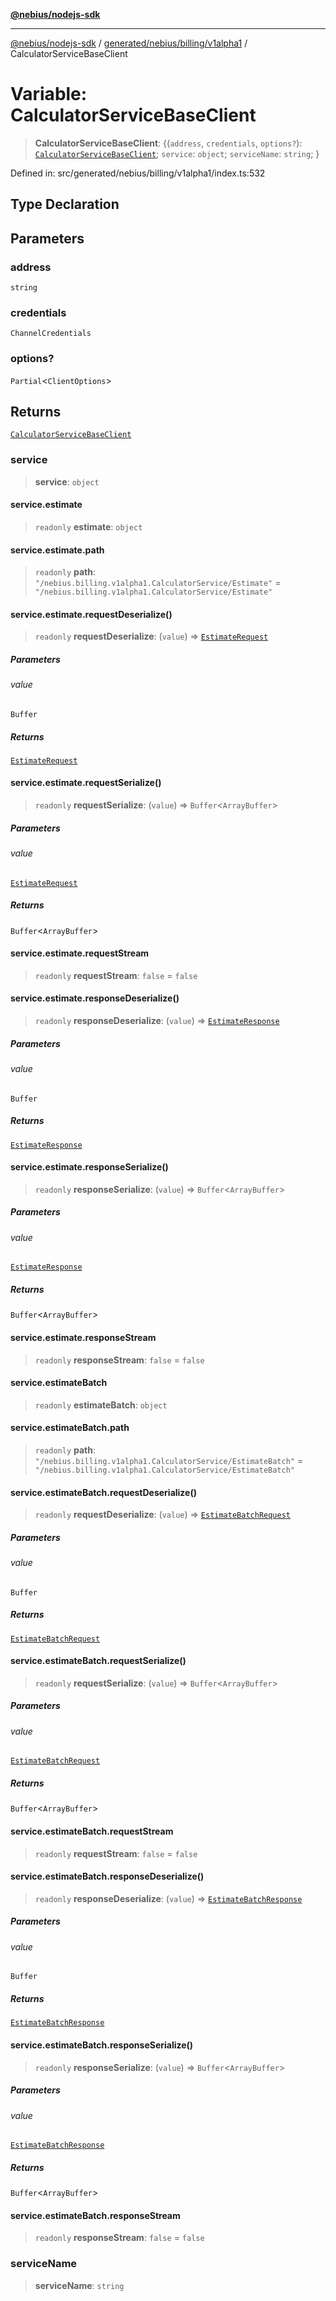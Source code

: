 [**@nebius/nodejs-sdk**](../../../../../README.md)

---

[@nebius/nodejs-sdk](../../../../../README.md) / [generated/nebius/billing/v1alpha1](../README.md) / CalculatorServiceBaseClient

# Variable: CalculatorServiceBaseClient

> **CalculatorServiceBaseClient**: \{(`address`, `credentials`, `options?`): [`CalculatorServiceBaseClient`](../interfaces/CalculatorServiceBaseClient.md); `service`: `object`; `serviceName`: `string`; \}

Defined in: src/generated/nebius/billing/v1alpha1/index.ts:532

## Type Declaration

## Parameters

### address

`string`

### credentials

`ChannelCredentials`

### options?

`Partial`\<`ClientOptions`\>

## Returns

[`CalculatorServiceBaseClient`](../interfaces/CalculatorServiceBaseClient.md)

### service

> **service**: `object`

#### service.estimate

> `readonly` **estimate**: `object`

#### service.estimate.path

> `readonly` **path**: `"/nebius.billing.v1alpha1.CalculatorService/Estimate"` = `"/nebius.billing.v1alpha1.CalculatorService/Estimate"`

#### service.estimate.requestDeserialize()

> `readonly` **requestDeserialize**: (`value`) => [`EstimateRequest`](../interfaces/EstimateRequest.md)

##### Parameters

###### value

`Buffer`

##### Returns

[`EstimateRequest`](../interfaces/EstimateRequest.md)

#### service.estimate.requestSerialize()

> `readonly` **requestSerialize**: (`value`) => `Buffer`\<`ArrayBuffer`\>

##### Parameters

###### value

[`EstimateRequest`](../interfaces/EstimateRequest.md)

##### Returns

`Buffer`\<`ArrayBuffer`\>

#### service.estimate.requestStream

> `readonly` **requestStream**: `false` = `false`

#### service.estimate.responseDeserialize()

> `readonly` **responseDeserialize**: (`value`) => [`EstimateResponse`](../interfaces/EstimateResponse.md)

##### Parameters

###### value

`Buffer`

##### Returns

[`EstimateResponse`](../interfaces/EstimateResponse.md)

#### service.estimate.responseSerialize()

> `readonly` **responseSerialize**: (`value`) => `Buffer`\<`ArrayBuffer`\>

##### Parameters

###### value

[`EstimateResponse`](../interfaces/EstimateResponse.md)

##### Returns

`Buffer`\<`ArrayBuffer`\>

#### service.estimate.responseStream

> `readonly` **responseStream**: `false` = `false`

#### service.estimateBatch

> `readonly` **estimateBatch**: `object`

#### service.estimateBatch.path

> `readonly` **path**: `"/nebius.billing.v1alpha1.CalculatorService/EstimateBatch"` = `"/nebius.billing.v1alpha1.CalculatorService/EstimateBatch"`

#### service.estimateBatch.requestDeserialize()

> `readonly` **requestDeserialize**: (`value`) => [`EstimateBatchRequest`](../interfaces/EstimateBatchRequest.md)

##### Parameters

###### value

`Buffer`

##### Returns

[`EstimateBatchRequest`](../interfaces/EstimateBatchRequest.md)

#### service.estimateBatch.requestSerialize()

> `readonly` **requestSerialize**: (`value`) => `Buffer`\<`ArrayBuffer`\>

##### Parameters

###### value

[`EstimateBatchRequest`](../interfaces/EstimateBatchRequest.md)

##### Returns

`Buffer`\<`ArrayBuffer`\>

#### service.estimateBatch.requestStream

> `readonly` **requestStream**: `false` = `false`

#### service.estimateBatch.responseDeserialize()

> `readonly` **responseDeserialize**: (`value`) => [`EstimateBatchResponse`](../interfaces/EstimateBatchResponse.md)

##### Parameters

###### value

`Buffer`

##### Returns

[`EstimateBatchResponse`](../interfaces/EstimateBatchResponse.md)

#### service.estimateBatch.responseSerialize()

> `readonly` **responseSerialize**: (`value`) => `Buffer`\<`ArrayBuffer`\>

##### Parameters

###### value

[`EstimateBatchResponse`](../interfaces/EstimateBatchResponse.md)

##### Returns

`Buffer`\<`ArrayBuffer`\>

#### service.estimateBatch.responseStream

> `readonly` **responseStream**: `false` = `false`

### serviceName

> **serviceName**: `string`
